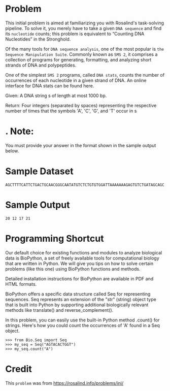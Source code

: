 Problem
=======
This initial problem is aimed at familiarizing you with Rosalind's task-solving pipeline. To solve it, you merely have to take a given `DNA sequence` and find its `nucleotide` counts; this problem is equivalent to “Counting DNA Nucleotides” in the Stronghold.

Of the many tools for `DNA sequence analysis`, one of the most popular is `the Sequence Manipulation Suite`. Commonly known as `SMS 2`, it comprises a collection of programs for generating, formatting, and analyzing short strands of DNA and polypeptides.

One of the simplest `SMS 2` programs, called `DNA stats`, counts the number of occurrences of each nucleotide in a given strand of DNA. An online interface for DNA stats can be found here.

Given: A DNA string s of length at most 1000 bp.

Return: Four integers (separated by spaces) representing the respective number of times that the symbols 'A', 'C', 'G', and 'T' occur in s

. Note:
=======
You must provide your answer in the format shown in the sample output below.

Sample Dataset
==============
```shell
AGCTTTTCATTCTGACTGCAACGGGCAATATGTCTCTGTGTGGATTAAAAAAAGAGTGTCTGATAGCAGC
```
Sample Output
=============
```shell
20 12 17 21
```
Programming Shortcut
====================
Our default choice for existing functions and modules to analyze biological data is BioPython, a set of freely available tools for computational biology that are written in Python. We will give you tips on how to solve certain problems (like this one) using BioPython functions and methods.

Detailed installation instructions for BioPython are available in PDF and HTML formats.

BioPython offers a specific data structure called Seq for representing sequences. Seq represents an extension of the "str" (string) object type that is built into Python by supporting additional biologically relevant methods like translate() and reverse_complement().

In this problem, you can easily use the built-in Python method .count() for strings. Here's how you could count the occurrences of 'A' found in a Seq object.
```shell
>>> from Bio.Seq import Seq
>>> my_seq = Seq("AGTACACTGGT")
>>> my_seq.count("A")
```

Credit
======
This `problem` was from https://rosalind.info/problems/ini/
